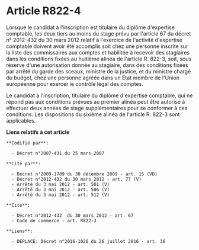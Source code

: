 # Article R822-4

Lorsque le candidat à l'inscription est titulaire du diplôme d'expertise comptable, les deux tiers au moins du stage prévu
par l'article 67 du décret n° 2012-432 du 30 mars 2012 relatif à l'exercice de l'activité d'expertise comptable doivent avoir
été accomplis soit chez une personne inscrite sur la liste des commissaires aux comptes et habilitée à recevoir des
stagiaires dans les conditions fixées au huitième alinéa de l'article R. 822-3, soit, sous réserve d'une autorisation donnée
au stagiaire, dans des conditions fixées par arrêté du garde des sceaux, ministre de la justice, et du ministre chargé du
budget, chez une personne agréée dans un Etat membre de  l'Union européenne  pour exercer le contrôle légal des comptes. 

Le candidat à l'inscription, titulaire du diplôme d'expertise comptable, qui ne répond pas aux conditions prévues au premier
alinéa peut être autorisé à effectuer deux années de stage supplémentaires pour se conformer à ces conditions. Les
dispositions du sixième alinéa de l'article R. 822-3 sont applicables.

**Liens relatifs à cet article**

	**Codifié par**:

	  - Décret n°2007-431 du 25 mars 2007

	**Cité par**:

	  - Décret n°2009-1789 du 30 décembre 2009 - art. 15 (VD)
	  - Décret n°2012-432 du 30 mars 2012 - art. 77 (V)
	  - Arrêté du 3 mai 2012 - art. 501 (V)
	  - Arrêté du 3 mai 2012 - art. 506 (V)
	  - Arrêté du 3 mai 2012 - art. 512 (V)

	**Cite**:

	  - Décret n°2012-432  du 30 mars 2012 - art. 67
	  - Code de commerce - art. R822-3

	**Liens**:

	  - DEPLACE: Décret n°2016-1026 du 26 juillet 2016 - art. 36
